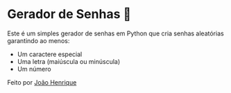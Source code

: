 # Gerador de Senhas 🔐

Este é um simples gerador de senhas em Python que cria senhas aleatórias garantindo ao menos:
- Um caractere especial
- Uma letra (maiúscula ou minúscula)
- Um número

Feito  por [João Henrique](https://github.com/Joao-Henrique-X)
